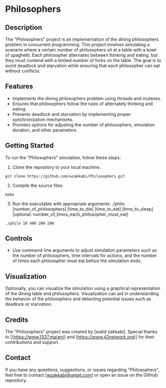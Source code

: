 # Philosophers

## Description
The "Philosophers" project is an implementation of the dining philosophers problem in concurrent programming. This project involves simulating a scenario where a certain number of philosophers sit at a table with a bowl of spaghetti. Each philosopher alternates between thinking and eating, but they must contend with a limited number of forks on the table. The goal is to avoid deadlock and starvation while ensuring that each philosopher can eat without conflicts.

## Features
- Implements the dining philosophers problem using threads and mutexes.
- Ensures that philosophers follow the rules of alternately thinking and eating.
- Prevents deadlock and starvation by implementing proper synchronization mechanisms.
- Provides options for adjusting the number of philosophers, simulation duration, and other parameters.

## Getting Started
To run the "Philosophers" simulation, follow these steps:

1. Clone the repository to your local machine:
```shell
git clone https://github.com/wzakkabi/Philosophers.git
```
2. Compile the source files:
```shell
make
```
3. Run the executable with appropriate arguments:
./philo [number_of_philosophers] [time_to_die] [time_to_eat] [time_to_sleep] [optional: number_of_times_each_philosopher_must_eat]
```shell
./philo 10 400 200 200
```

## Controls
- Use command-line arguments to adjust simulation parameters such as the number of philosophers, time intervals for actions, and the number of times each philosopher must eat before the simulation ends.

## Visualization
Optionally, you can visualize the simulation using a graphical representation of the dining table and philosophers. Visualization can aid in understanding the behavior of the philosophers and detecting potential issues such as deadlock or starvation.

## Credits
The "Philosophers" project was created by [walid zakkabi]. Special thanks to [(https://www.1337.ma/en/) and (https://www.42network.org)] for their contributions and support.

## Contact
If you have any questions, suggestions, or issues regarding "Philosophers", feel free to contact [wzakkabi@gmail.com] or open an issue on the GitHub repository.
